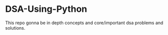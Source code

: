 # DSA-Using-Python
This repo gonna be in depth concepts and core/important dsa problems and solutions.
